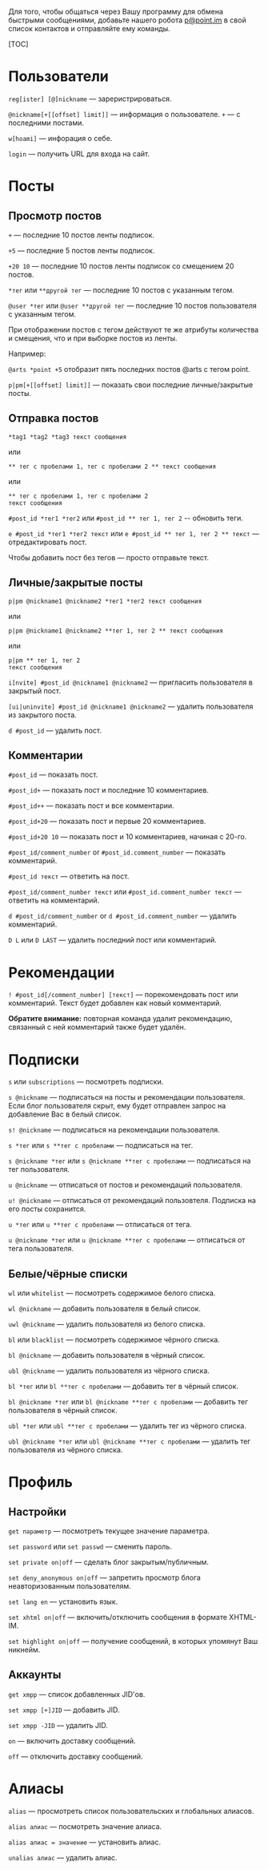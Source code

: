 Для того, чтобы общаться через Вашу программу для обмена быстрыми сообщениями, добавьте нашего робота p@point.im в свой список контактов и отправляйте ему команды.

[TOC]

# Пользователи

`reg[ister] [@]nickname` — зареристрироваться.

`@nickname[+[[offset] limit]]` — информация о пользователе.
`+` — с последними постами.

`w[hoami]` — инфорация о себе.

`login` — получить URL для входа на сайт.

# Посты

## Просмотр постов

`+` — последние 10 постов ленты подписок.

`+5` — последние 5 постов ленты подписок.

`+20 10` — последние 10 постов ленты подписок со смещением 20 постов.

`*тег` или `**другой тег` — последние 10 постов с указанным тегом.

`@user *тег` или `@user **другой тег` — последние 10 постов пользователя с указанным тегом.

При отображении постов с тегом действуют те же атрибуты количества и смещения, что и при выборке постов из ленты.

Например:

`@arts *point +5` отобразит пять последних постов @arts с тегом point.

`p|pm[+[[offset] limit]]` — показать свои последние личные/закрытые посты.

## Отправка постов

    
    *tag1 *tag2 *tag3 текст сообщения
    

или

    
    ** тег с пробелами 1, тег с пробелами 2 ** текст сообщения
    

или

    
    ** тег с пробелами 1, тег с пробелами 2
    текст сообщения
    

`#post_id *тег1 *тег2` или `#post_id ** тег 1, тег 2` --
обновить теги.

`e #post_id *тег1 *тег2 текст` или `e #post_id ** тег 1, тег 2 **
текст` — отредактировать пост.

Чтобы добавить пост без тегов — просто отправьте текст.

## Личные/закрытые посты

    
    p|pm @nickname1 @nickname2 *тег1 *тег2 текст сообщения
    

или

    
    p|pm @nickname1 @nickname2 **тег 1, тег 2 ** текст сообщения
    

или

    
    p|pm ** тег 1, тег 2
    текст сообщения
    

`i[nvite] #post_id @nickname1 @nickname2` — пригласить пользователя в закрытый пост.

`[ui|uninvite] #post_id @nickname1 @nickname2` — удалить пользователя из закрытого поста.

`d #post_id` — удалить пост.

## Комментарии

`#post_id` — показать пост.

`#post_id+` — показать пост и последние 10 комментариев.

`#post_id++` — показать пост и все комментарии.

`#post_id+20` — показать пост и первые 20 комментариев.

`#post_id+20 10` — показать пост и 10 комментариев, начиная
с 20-го.

`#post_id/comment_number` or `#post_id.comment_number` — показать комментарий.

`#post_id текст` — ответить на пост.

`#post_id/comment_number текст` или `#post_id.comment_number текст` — ответить на комментарий.

`d #post_id/comment_number` or `d
#post_id.comment_number` — удалить комментарий.

`D L` или `D LAST` — удалить последний пост или комментарий.

# Рекомендации

`! #post_id[/comment_number] [текст]` — порекомендовать пост или комментарий. Текст будет добавлен как новый комментарий.

**Обратите внимание:** повторная команда удалит рекомендацию, связанный с ней комментарий также будет удалён.

# Подписки

`s` или `subscriptions` — посмотреть подписки.

`s @nickname` — подписаться на посты и рекомендации пользователя. Если блог пользователя скрыт, ему будет отправлен запрос на добавление Вас в белый список.

`s! @nickname` — подписаться на рекомендации пользователя.

`s *тег` или `s **тег с пробелами` — подписаться на тег.

`s @nickname *тег` или `s @nickname **тег с пробелами` — подписаться на тег пользователя.

`u @nickname` — отписаться от постов и рекомендаций пользователя.

`u! @nickname` — отписаться от рекомендаций пользовтеля. Подписка на его посты сохранится.

`u *тег` или `u **тег с пробелами` — отписаться от тега.

`u @nickname *тег` или `u @nickname **тег с пробелами` — отписаться от тега пользователя.

## Белые/чёрные списки

`wl` или `whitelist` — посмотреть содержимое белого списка.

`wl @nickname` — добавить пользователя в белый список.

`uwl @nickname` — удалить пользователя из белого списка.

`bl` или `blacklist` — посмотреть содержимое чёрного списка.

`bl @nickname` — добавить пользователя в чёрный список.

`ubl @nickname` — удалить пользователя из чёрного списка.

`bl *тег` или `bl **тег с пробелами` — добавить тег в
чёрный список.

`bl @nickname *тег` или `bl @nickname **тег с пробелами` — добавить тег пользователя в чёрный список.

`ubl *тег` или `ubl **тег с пробелами` — удалить тег из чёрного списка.

`ubl @nickname *тег` или `ubl @nickname **тег с пробелами` — удалить тег пользователя из чёрного списка.

# Профиль

## Настройки

`get параметр` — посмотреть текущее значение параметра.

`set password` или `set passwd` — сменить пароль.

`set private on|off` — сделать блог закрытым/публичным.

`set deny_anonymous on|off` — запретить просмотр блога неавторизованным пользователям.

`set lang en` — установить язык.

`set xhtml on|off` — включить/отключить сообщения в формате XHTML-IM.

`set highlight on|off` — получение сообщений, в которых упомянут Ваш никнейм.

## Аккаунты

`get xmpp` — список добавленных JID'ов.

`set xmpp [+]JID` — добавить JID.

`set xmpp -JID` — удалить JID.

`on` — включить доставку сообщений.

`off` — отключить доставку сообщений.

# Алиасы

`alias` — просмотреть список пользовательских и глобальных алиасов.

`alias алиас` — посмотреть значение алиаса.

`alias алиас = значение` — установить алиас.

`unalias алиас` — удалить алиас.

